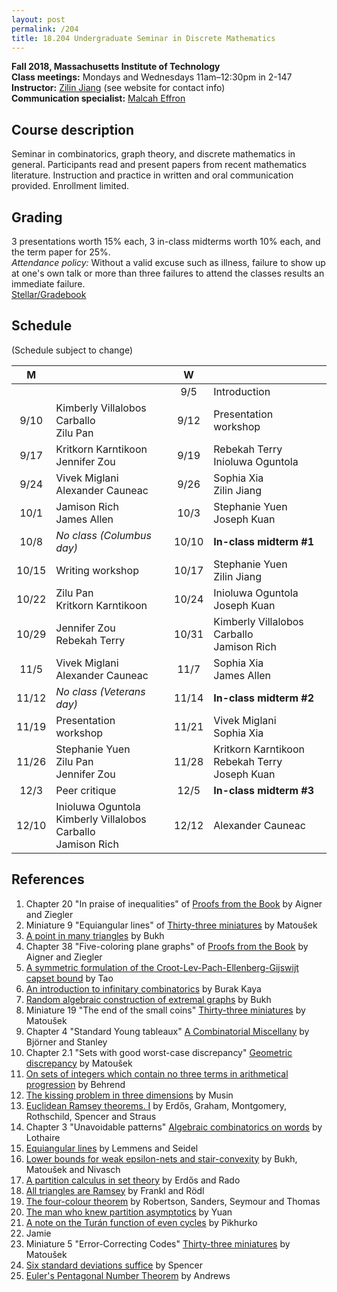```yaml
---
layout: post
permalink: /204
title: 18.204 Undergraduate Seminar in Discrete Mathematics
---
```

**Fall 2018, Massachusetts Institute of Technology**  
**Class meetings:** Mondays and Wednesdays 11am–12:30pm in 2-147  
**Instructor:** [Zilin Jiang](/) (see website for contact info)  
**Communication specialist:** [Malcah Effron](https://cmsw.mit.edu/profile/malcah-effron/)  

## Course description

Seminar in combinatorics, graph theory, and discrete mathematics in general. Participants read and present papers from recent mathematics literature. Instruction and practice in written and oral communication provided. Enrollment limited.

## Grading

3 presentations worth 15% each, 3 in-class midterms worth 10% each, and the term paper for 25%.  
*Attendance policy:* Without a valid excuse such as illness, failure to show up at one's own talk or more than three failures to attend the classes results an immediate failure.  
[Stellar/Gradebook](http://stellar.mit.edu/S/course/18/fa18/18.204.02/)

## Schedule

(Schedule subject to change)

| M     |   | W |   |
|:-------:|---|:---:|---|
|       |   | 9/5 | Introduction |
| 9/10  | Kimberly Villalobos Carballo<br>Zilu Pan | 9/12 | Presentation workshop |
| 9/17  | Kritkorn Karntikoon<br>Jennifer Zou | 9/19 | Rebekah Terry<br>Inioluwa Oguntola |
| 9/24  | Vivek Miglani<br>Alexander Cauneac | 9/26 | Sophia Xia<br>Zilin Jiang |
| 10/1  | Jamison Rich<br>James Allen | 10/3 | Stephanie Yuen<br>Joseph Kuan |
| 10/8  | _No class (Columbus day)_ | 10/10 | **In-class midterm #1** |
| 10/15 | Writing workshop | 10/17 | Stephanie Yuen<br>Zilin Jiang |
| 10/22 | Zilu Pan<br>Kritkorn Karntikoon | 10/24 | Inioluwa Oguntola<br>Joseph Kuan |
| 10/29 | Jennifer Zou<br>Rebekah Terry | 10/31 | Kimberly Villalobos Carballo<br>Jamison Rich |
| 11/5  | Vivek Miglani<br>Alexander Cauneac | 11/7  | Sophia Xia<br>James Allen |
| 11/12 | _No class (Veterans day)_ | 11/14 | **In-class midterm #2** |
| 11/19 | Presentation workshop | 11/21 | Vivek Miglani<br>Sophia Xia |
| 11/26 | Stephanie Yuen<br>Zilu Pan<br>Jennifer Zou | 11/28 | Kritkorn Karntikoon<br>Rebekah Terry<br>Joseph Kuan |
| 12/3  | Peer critique | 12/5  | **In-class midterm #3** |
| 12/10 | Inioluwa Oguntola<br>Kimberly Villalobos Carballo<br>Jamison Rich | 12/12 | Alexander Cauneac |

## References

1. Chapter 20 "In praise of inequalities" of [Proofs from the Book](http://www.ams.org/mathscinet-getitem?mr=3288091) by Aigner and Ziegler
2. Miniature 9 "Equiangular lines" of [Thirty-three miniatures](http://www.ams.org/mathscinet-getitem?mr=2656313) by Matoušek
3. [A point in many triangles](http://www.ams.org/mathscinet-getitem?mr=2240753) by Bukh
4. Chapter 38 "Five-coloring plane graphs" of [Proofs from the Book](http://www.ams.org/mathscinet-getitem?mr=3288091) by Aigner and Ziegler
5. [A symmetric formulation of the Croot-Lev-Pach-Ellenberg-Gijswijt capset bound](https://terrytao.wordpress.com/2016/05/18/a-symmetric-formulation-of-the-croot-lev-pach-ellenberg-gijswijt-capset-bound/) by Tao
6. [An introduction to infinitary combinatorics](http://users.metu.edu.tr/burakk/lecturenotes/village2017lecturenotes.pdf) by Burak Kaya
7. [Random algebraic construction of extremal graphs](https://arxiv.org/abs/1409.3856) by Bukh
8. Miniature 19 "The end of the small coins" [Thirty-three miniatures](http://www.ams.org/mathscinet-getitem?mr=2656313) by Matoušek
9. Chapter 4 "Standard Young tableaux" [A Combinatorial Miscellany](http://www.ams.org/mathscinet-getitem?mr=2768279) by Björner and Stanley
10. Chapter 2.1 "Sets with good worst-case discrepancy" [Geometric discrepancy](http://www.ams.org/mathscinet-getitem?mr=2683232) by Matoušek
11. [On sets of integers which contain no three terms in arithmetical progression](http://www.ams.org/mathscinet-getitem?mr=0018694) by Behrend
12. [The kissing problem in three dimensions](https://arxiv.org/abs/math/0410324) by Musin
13. [Euclidean Ramsey theorems. I](http://www.ams.org/mathscinet-getitem?mr=0316277) by Erdős, Graham, Montgomery, Rothschild, Spencer and Straus
14. Chapter 3 "Unavoidable patterns" [Algebraic combinatorics on words](http://www.ams.org/mathscinet-getitem?mr=1905123) by Lothaire
15. [Equiangular lines](http://www.ams.org/mathscinet-getitem?mr=0307969) by Lemmens and Seidel
16. [Lower bounds for weak epsilon-nets and stair-convexity](http://www.ams.org/mathscinet-getitem?mr=2783971) by Bukh, Matoušek and Nivasch
17. [A partition calculus in set theory](http://www.ams.org/mathscinet-getitem?mr=0081864) by Erdős and Rado
18. [All triangles are Ramsey](http://www.ams.org/mathscinet-getitem?mr=0854099) by Frankl and Rödl
19. [The four-colour theorem](http://www.ams.org/mathscinet-getitem?mr=1441258) by Robertson, Sanders, Seymour and Thomas
20. [The man who knew partition asymptotics](https://qchu.wordpress.com/2016/05/20/the-man-who-knew-partition-asymptotics/) by Yuan
21. [A note on the Turán function of even cycles](http://www.ams.org/mathscinet-getitem?mr=2944709) by Pikhurko
22. Jamie
23. Miniature 5 "Error-Correcting Codes" [Thirty-three miniatures](http://www.ams.org/mathscinet-getitem?mr=2656313) by Matoušek
24. [Six standard deviations suffice](http://www.ams.org/mathscinet-getitem?mr=0784009) by Spencer
25. [Euler's Pentagonal Number Theorem](http://www.ams.org/mathscinet-getitem?mr=0720648) by Andrews
